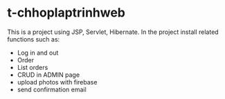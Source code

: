 # t-chhoplaptrinhweb
This is a project using JSP, Servlet, Hibernate. In the project install related functions such as:
- Log in and out
- Order
- List orders
- CRUD in ADMIN page
- upload photos with firebase
- send confirmation email
